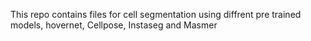 This repo contains files for cell segmentation using diffrent pre trained models, hovernet, Cellpose, Instaseg and Masmer
